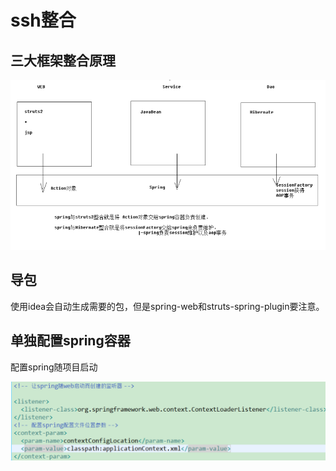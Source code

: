 # ssh整合

## 三大框架整合原理

![](../../../.gitbook/assets/image%20%2838%29.png)

## 导包

使用idea会自动生成需要的包，但是spring-web和struts-spring-plugin要注意。

## 单独配置spring容器

配置spring随项目启动

![](../../../.gitbook/assets/image%20%28188%29.png)



